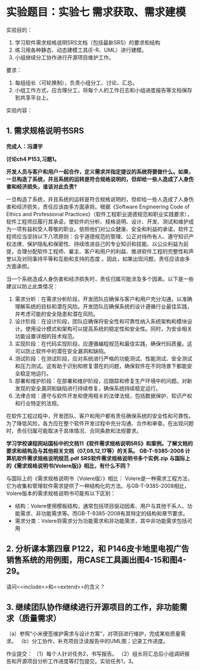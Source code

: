 # 实验题目：实验七 需求获取、需求建模

实验目的：
1. 学习软件需求规格说明SRS文档（包括最新SRS）的要求和结构
2. 练习用各种静态、动态建模工具(E-R、UML）进行建模。
3. 小组继续分工协作进行开源项目维护工作。 

要求：
1. 每组组长（可轮换制），负责小组分工、讨论、汇总。
2. 小组工作方式，应合理分工，将每个人的工作日志和小组进度报告等文档保存到共享平台上。

实验内容：
## 1. 需求规格说明书SRS

**完成人：冯潇宇**

**讨论ch4 P153,习题1。**

**开发人员与客户和用户一起合作，定义需求并指定提议的系统将要做什么。如果，一旦构造了系统，并且系统的运转是符合规格说明的，但却给一些人造成了人身伤害和经济损失，谁该对此负责?**

一旦构造了系统，并且系统的运转是符合规格说明的，但却给一些人造成了人身伤害和经济损失，责任应该由多方面承担。根据《Software Engineering Code of Ethics and Professional Practices》（软件工程职业道德规范和职业实践要求），软件工程师应履行其承诺，使软件的分析、规格说明、设计、开发、测试和维护成为一项有益和受人尊敬的职业。依照他们对公众健康、安全和利益的承诺，软件工程师应当坚持以下八项原则：合乎道德规范的管理、公正对待所有人、遵守知识产权法律、保护隐私和保密性、持续改进自己的专业知识和技能、以公众利益为前提，合理分配软件工程师、雇主、客户和用户的利益、推进软件工程的完整性和声誉以及对同事持平等和互助和支持的态度 。因此，如果出现问题，责任应该由多方面承担。

当一个系统造成人身伤害和经济损失时，责任归属可能涉及多个因素。以下是一些建议以防止此类情况：

1. 需求分析：在需求分析阶段，开发团队应确保与客户和用户充分沟通，以准确理解系统的目标和潜在风险。开发团队应确保系统的设计遵循行业最佳实践，并考虑可能的安全隐患和潜在风险。
2. 设计阶段：在设计阶段，团队应确保将安全性和可靠性纳入系统架构和模块设计。使用设计模式和架构可以提高系统的稳定性和安全性。同时，为安全相关功能设置详细的技术规范。
3. 实现阶段：在代码实现阶段，应遵循编程规范和最佳实践，确保代码质量。这可以防止软件中的潜在安全漏洞和缺陷。
4. 测试阶段：在测试阶段，应对系统进行严格的功能测试、性能测试、安全测试和压力测试。这有助于识别和修复潜在的问题，确保软件在不同场景下都能安全稳定地运行。
5. 部署和维护阶段：在部署和维护阶段，应跟踪和修复生产环境中的问题。对新发现的安全漏洞和缺陷进行持续修复，确保系统持续稳定运行。
6. 法律合规：遵守与软件开发和使用相关的法律法规，包括数据保护、知识产权和行业特定的法规。

在软件工程过程中，开发团队、客户和用户都有责任确保系统的安全性和可靠性。为了降低风险，各方应在整个软件开发过程中充分沟通、合作和审查。在出现问题时，责任归属可能取决于具体情况、合同条款和法规要求。



 **学习学校课程网站国标中的文档11《软件需求规格说明SRS》和案例。了解文档的要求和结构及与其他相关文档（07,08,12,17等）的关系。**
   **GB-T-9385-2008 计算机软件需求规格说明规范.pdf**
   **SRS软件需求规格说明书多个实例.zip**
   **与国际上的《需求规格说明书(Volere版)》相比，有什么不同？**



与国际上的《需求规格说明书（Volere版）》相比： Volere是一种需求工程方法，它为收集和管理软件需求提供了一种结构化的方法。与GB-T-9385-2008相比，Volere版本的需求规格说明书可能有以下区别：

- 结构：Volere使用模板结构，通常包括项目驱动因素、用户与其他干系人、功能需求、非功能需求等。而GB-T-9385-2008有其特定的结构和章节要求。
- 需求分类：Volere将需求分为功能需求和非功能需求，其中非功能需求包括可用





## 2. 分析课本第四章 P122，和 P146皮卡地里电视广告销售系统的用例图，用CASE工具画出图4-15和图4-29。

请问\<\<include>>和\<\<extend>>的含义？





## 3. 继续团队协作继续进行开源项目的工作，非功能需求（质量需求）

（a）参照“小米便签维护需求与设计方案”，对项目进行维护，完成某些质量需求。
（b）分工协作，补充项目泛读报告中的UML图；记录工作进度。

作业提交：
（1）每个人针对任务2，书写报告。
（2）组长将汇总后小组调研报告和开源项目分析工作进度等打包提交。实验任务1，3。